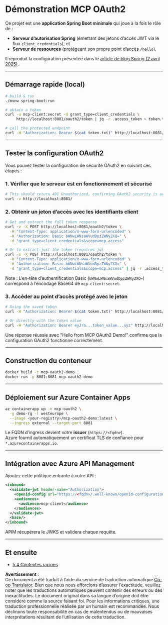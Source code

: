 <!--
CO_OP_TRANSLATOR_METADATA:
{
  "original_hash": "0a7083e660ca0d85fd6a947514c61993",
  "translation_date": "2025-07-14T00:39:23+00:00",
  "source_file": "05-AdvancedTopics/mcp-oauth2-demo/README.md",
  "language_code": "fr"
}
-->
# Démonstration MCP OAuth2

Ce projet est une **application Spring Boot minimale** qui joue à la fois le rôle de :

* **Serveur d’autorisation Spring** (émettant des jetons d’accès JWT via le flux `client_credentials`), et  
* **Serveur de ressources** (protégeant son propre point d’accès `/hello`).

Il reproduit la configuration présentée dans le [article de blog Spring (2 avril 2025)](https://spring.io/blog/2025/04/02/mcp-server-oauth2).

---

## Démarrage rapide (local)

```bash
# build & run
./mvnw spring-boot:run

# obtain a token
curl -u mcp-client:secret -d grant_type=client_credentials \
     http://localhost:8081/oauth2/token | jq -r .access_token > token.txt

# call the protected endpoint
curl -H "Authorization: Bearer $(cat token.txt)" http://localhost:8081/hello
```

---

## Tester la configuration OAuth2

Vous pouvez tester la configuration de sécurité OAuth2 en suivant ces étapes :

### 1. Vérifier que le serveur est en fonctionnement et sécurisé

```bash
# This should return 401 Unauthorized, confirming OAuth2 security is active
curl -v http://localhost:8081/
```

### 2. Obtenir un jeton d’accès avec les identifiants client

```bash
# Get and extract the full token response
curl -v -X POST http://localhost:8081/oauth2/token \
  -H "Content-Type: application/x-www-form-urlencoded" \
  -H "Authorization: Basic bWNwLWNsaWVudDpzZWNyZXQ=" \
  -d "grant_type=client_credentials&scope=mcp.access"

# Or to extract just the token (requires jq)
curl -s -X POST http://localhost:8081/oauth2/token \
  -H "Content-Type: application/x-www-form-urlencoded" \
  -H "Authorization: Basic bWNwLWNsaWVudDpzZWNyZXQ=" \
  -d "grant_type=client_credentials&scope=mcp.access" | jq -r .access_token > token.txt
```

Note : L’en-tête d’authentification Basic (`bWNwLWNsaWVudDpzZWNyZXQ=`) correspond à l’encodage Base64 de `mcp-client:secret`.

### 3. Accéder au point d’accès protégé avec le jeton

```bash
# Using the saved token
curl -H "Authorization: Bearer $(cat token.txt)" http://localhost:8081/hello

# Or directly with the token value
curl -H "Authorization: Bearer eyJra...token_value...xyz" http://localhost:8081/hello
```

Une réponse réussie avec "Hello from MCP OAuth2 Demo!" confirme que la configuration OAuth2 fonctionne correctement.

---

## Construction du conteneur

```bash
docker build -t mcp-oauth2-demo .
docker run -p 8081:8081 mcp-oauth2-demo
```

---

## Déploiement sur **Azure Container Apps**

```bash
az containerapp up -n mcp-oauth2 \
  -g demo-rg -l westeurope \
  --image <your-registry>/mcp-oauth2-demo:latest \
  --ingress external --target-port 8081
```

Le FQDN d’ingress devient votre **issuer** (`https://<fqdn>`).  
Azure fournit automatiquement un certificat TLS de confiance pour `*.azurecontainerapps.io`.

---

## Intégration avec **Azure API Management**

Ajoutez cette politique entrante à votre API :

```xml
<inbound>
  <validate-jwt header-name="Authorization">
    <openid-config url="https://<fqdn>/.well-known/openid-configuration"/>
    <audiences>
      <audience>mcp-client</audience>
    </audiences>
  </validate-jwt>
  <base/>
</inbound>
```

APIM récupérera le JWKS et validera chaque requête.

---

## Et ensuite

- [5.4 Contextes racines](../mcp-root-contexts/README.md)

**Avertissement** :  
Ce document a été traduit à l’aide du service de traduction automatique [Co-op Translator](https://github.com/Azure/co-op-translator). Bien que nous nous efforcions d’assurer l’exactitude, veuillez noter que les traductions automatiques peuvent contenir des erreurs ou des inexactitudes. Le document original dans sa langue d’origine doit être considéré comme la source faisant foi. Pour les informations critiques, une traduction professionnelle réalisée par un humain est recommandée. Nous déclinons toute responsabilité en cas de malentendus ou de mauvaises interprétations résultant de l’utilisation de cette traduction.